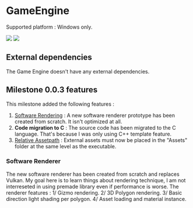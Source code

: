# GameEngine

Supported platform : Windows only.

![](https://i.imgur.com/BIZjD6j.gif)
[![](https://i.imgur.com/GxjQt6Q.png)](https://imgur.com/a/RKVNkiz)

## External dependencies

The Game Engine doesn't have any external dependencies.

## Milestone 0.0.3 features

This milestone added the following features :
1. [Software Rendering](https://github.com/ldalzotto/GameEngine/tree/master/Render) : A new software renderer prototype has been created from scratch. It isn't optimized at all.
2. <b>Code migration to C</b> : The source code has been migrated to the C language. That's because I was only using C++ template feature.
3. [Relative Assetpath](https://github.com/ldalzotto/GameEngine/tree/master/Core_C/Asset) : External assets must now be placed in the "Assets" folder at the same level as the executable.

### Software Renderer
The new software renderer has been created from scratch and replaces Vulkan. My goal here is to learn things about rendering technique, I am not interreseted in using premade library even if performance is worse.
The renderer features :
1/ Gizmo rendering.
2/ 3D Polygon rendering.
3/ Basic direction light shading per polygon.
4/ Asset loading and material instance.

 
